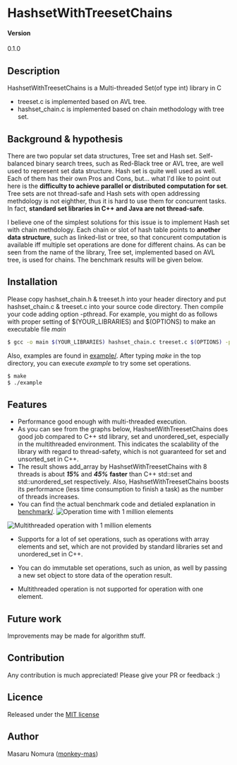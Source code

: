 HashsetWithTreesetChains
====
#### Version
0.1.0 

## Description
HashsetWithTreesetChains is a Multi-threaded Set(of type int) library in C

- treeset.c is implemented based on AVL tree.
- hashset_chain.c is implemented based on chain methodology with tree set.

## Background & hypothesis
There are two popular set data structures, Tree set and Hash set. Self-balanced binary search trees, such as Red-Black tree or AVL tree, are well used to represent set data structure. Hash set is quite well used as well.
Each of them has their own Pros and Cons, but… what I'd like to point out here is the **difficulty to achieve parallel or distributed computation for set**. Tree sets are not thread-safe and Hash sets with open addressing methdology is not eighther, thus it is hard to use them for concurrent tasks. In fact, **standard set libraries in C++ and Java are not thread-safe**.

I believe one of the simplest solutions for this issue is to implement Hash set with chain methdology. Each chain or slot of hash table points to **another data structure**, such as linked-list or tree, so that concurent computation is available iff multiple set operations are done for different chains.
As can be seen from the name of the library, Tree set, implemented based on AVL tree, is used for chains. The benchmark results will be given below.

## Installation
Please copy hashset_chain.h & treeset.h into your header directory and put hashset_chain.c & treeset.c into your source code directory.
Then compile your code adding option \-pthread.
For example, you might do as follows with proper setting of $(YOUR_LIBRARIES) and $(OPTIONS) to make an executable file *main*
```sh
$ gcc -o main $(YOUR_LIBRARIES) hashset_chain.c treeset.c $(OPTIONS) -pthread
```
Also, examples are found in [example/](./example). After typing *make* in the top directory, you can execute *example* to try some set operations.
```sh
$ make
$ ./example
```
## Features
- Performance good enough with multi-threaded execution.
 -  As you can see from the graphs below, HashsetWithTreesetChains does good job compared to C++ std library, set and unordered_set, especially in the multithreaded environment. This indicates the scalability of the library with regard to thread-safety, which is not guaranteed for set and unsorted_set in C++.
 - The result shows add_array by HashsetWithTreesetChains with 8 threads is about ***15%*** and ***45%*** **faster** than  C++ std::set and std::unordered_set respectively. Also, HashsetWithTreesetChains boosts its performance (less time consumption to finish a task) as the number of threads increases.
 - You can find the actual benchmark code and detialed explanation in [benchmark/](./benchmark).
![Operation time with 1 million elements](https://docs.google.com/spreadsheets/d/1U6Lx-AYqO6-mzLi-DypT9RslBxID7PzMBp1YCSc6Nm4/pubchart?oid=1132328749&format=image)

![Multithreaded operation with 1 million elements](https://docs.google.com/spreadsheets/d/1U6Lx-AYqO6-mzLi-DypT9RslBxID7PzMBp1YCSc6Nm4/pubchart?oid=2089236691&format=image)

- Supports for a lot of set operations, such as operations with array elements and set, which are not provided by standard libraries set and unordered_set in C++.
 - You can do immutable set operations, such as union, as well by passing a new set object to store data of the operation result.

- Multithreaded operation is not supported for operation with one element.


## Future work
Improvements may be made for algorithm stuff.

## Contribution
Any contribution is much appreciated! Please give your PR or feedback :)

## Licence
Released under the [MIT license](http://opensource.org/licenses/mit-license.php)

## Author
Masaru Nomura ([monkey-mas](https://github.com/monkey-mas))

